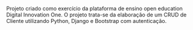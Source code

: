 Projeto criado como exercício da plataforma de ensino open education Digital Innovation One. O projeto trata-se da elaboração de um CRUD de Cliente utilizando Python, Django e Bootstrap com autenticação.
